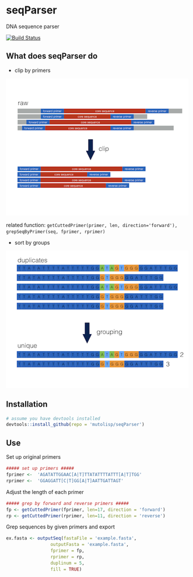 # seqParser
DNA sequence parser

[![Build Status](https://travis-ci.org/mutolisp/seqParser.svg?branch=master)](https://travis-ci.org/mutolisp/seqParser)

## What does seqParser do

* clip by primers

![seqParser](https://github.com/mutolisp/seqParser/raw/master/docs/seqParser1.png)

related function: ```getCuttedPrimer(primer, len, direction='forward'), grepSeqByPrimer(seq, fprimer, rprimer)```

* sort by groups

![seqParser](https://github.com/mutolisp/seqParser/raw/master/docs/seqParser2.png)

## Installation

```R
# assume you have devtools installed
devtools::install_github(repo = 'mutolisp/seqParser')
```

## Use

Set up original primers
```R
##### set up primers #####
fprimer <-  'AGATATTGGAAC[A|T]TTATATTTTATTT[A|T]TGG'
rprimer <-  'GGAGGATT[C|T]GG[A|T]AATTGATTAGT'
```

Adjust the length of each primer
```R
##### grep by forward and reverse primers #####
fp <- getCuttedPrimer(fprimer, len=17, direction = 'forward')
rp <- getCuttedPrimer(rprimer, len=11, direction = 'reverse')
```

Grep sequences by given primers and export
```R
ex.fasta <- outputSeq(fastaFile = 'example.fasta', 
                 outputFasta = 'example.fasta', 
                 fprimer = fp, 
                 rprimer = rp, 
                 duplinum = 5, 
                 fill = TRUE)
```
